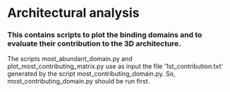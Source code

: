 # Architectural analysis

### This contains scripts to plot the binding domains and to evaluate their contribution to the 3D architecture.

The scripts most_abundant_domain.py and plot_most_contributing_matrix.py use as input the file '1st_contribution.txt' generated by the script most_contributing_domain.py. So, most_contributing_domain.py should be run first.